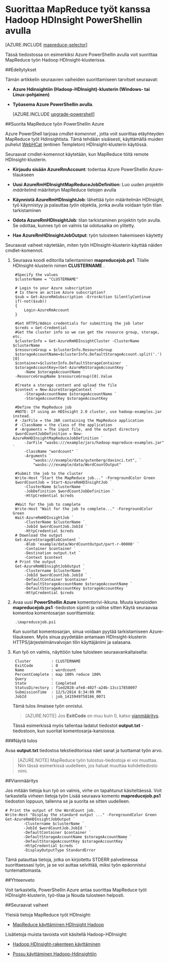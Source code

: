 <properties
   pageTitle="MapReduce ja PowerShellin käyttäminen Hadoop | Microsoft Azure"
   description="Opettele PowerShellin avulla voit suorittaa etäyhteyden HDInsight MapReduce työt Hadoop kanssa."
   services="hdinsight"
   documentationCenter=""
   authors="Blackmist"
   manager="jhubbard"
   editor="cgronlun"
    tags="azure-portal"/>

<tags
   ms.service="hdinsight"
   ms.devlang="na"
   ms.topic="article"
   ms.tgt_pltfrm="na"
   ms.workload="big-data"
   ms.date="08/29/2016"
   ms.author="larryfr"/>

# <a name="run-mapreduce-jobs-with-hadoop-on-hdinsight-using-powershell"></a>Suorittaa MapReduce työt kanssa Hadoop HDInsight PowerShellin avulla

[AZURE.INCLUDE [mapreduce-selector](../../includes/hdinsight-selector-use-mapreduce.md)]

Tässä tiedostossa on esimerkiksi Azure PowerShellin avulla voit suorittaa MapReduce työn Hadoop HDInsight-klusterissa.

##<a id="prereq"></a>Edellytykset

Tämän artikkelin seuraavien vaiheiden suorittamiseen tarvitset seuraavat:

- **Azure Hdinsightiin (Hadoop-HDInsight)-klusterin (Windows- tai Linux-pohjainen)**

- **Työasema Azure PowerShellin avulla**.

    [AZURE.INCLUDE [upgrade-powershell](../../includes/hdinsight-use-latest-powershell.md)]

##<a id="powershell"></a>Suorita MapReduce työn PowerShellin Azure

Azure PowerShell tarjoaa *cmdlet-komennot* , jotta voit suorittaa etäyhteyden MapReduce työt Hdinsightista. Tämä tehdään sisäisesti, käyttämällä muiden puhelut [WebHCat](https://cwiki.apache.org/confluence/display/Hive/WebHCat) (entinen Templeton) HDInsight-klusterin käytössä.

Seuraavat cmdlet-komennot käytetään, kun MapReduce töitä remote HDInsight-klusterin.

* **Kirjaudu sisään AzureRmAccount**: todentaa Azure PowerShellin Azure-tilaukseen

* **Uusi AzureRmHDInsightMapReduceJobDefinition**: Luo uuden *projektin määritelmä* määritetyn MapReduce tietojen avulla

* **Käynnistä AzureRmHDInsightJob**: lähettää työn määritelmän HDInsight, työ käynnistyy ja palauttaa *työn* objektia, jonka avulla voidaan työn tilan tarkistaminen

* **Odota AzureRmHDInsightJob**: tilan tarkistaminen projektin työn avulla. Se odottaa, kunnes työ on valmis tai odotusaika on ylitetty.

* **Hae AzureRmHDInsightJobOutput**: työn tulosteen hakemiseen käytetty

Seuraavat vaiheet näytetään, miten työn HDInsight-klusterin käyttää näiden cmdlet-komennot.

1. Seuraava koodi editorilla tallentaminen **mapreducejob.ps1**. Tilalle HDInsight-klusterin nimen **CLUSTERNAME** .

        #Specify the values
        $clusterName = "CLUSTERNAME"
                
        # Login to your Azure subscription
        # Is there an active Azure subscription?
        $sub = Get-AzureRmSubscription -ErrorAction SilentlyContinue
        if(-not($sub))
        {
            Login-AzureRmAccount
        }

        #Get HTTPS/Admin credentials for submitting the job later
        $creds = Get-Credential
        #Get the cluster info so we can get the resource group, storage, etc.
        $clusterInfo = Get-AzureRmHDInsightCluster -ClusterName $clusterName
        $resourceGroup = $clusterInfo.ResourceGroup
        $storageAccountName=$clusterInfo.DefaultStorageAccount.split('.')[0]
        $container=$clusterInfo.DefaultStorageContainer
        $storageAccountKey=(Get-AzureRmStorageAccountKey `
            -Name $storageAccountName `
        -ResourceGroupName $resourceGroup)[0].Value

        #Create a storage content and upload the file
        $context = New-AzureStorageContext `
            -StorageAccountName $storageAccountName `
            -StorageAccountKey $storageAccountKey
            
        #Define the MapReduce job
        #NOTE: If using an HDInsight 2.0 cluster, use hadoop-examples.jar instead.
        # -JarFile = the JAR containing the MapReduce application
        # -ClassName = the class of the application
        # -Arguments = The input file, and the output directory
        $wordCountJobDefinition = New-AzureRmHDInsightMapReduceJobDefinition `
            -JarFile "wasbs:///example/jars/hadoop-mapreduce-examples.jar" `
            -ClassName "wordcount" `
            -Arguments `
                "wasbs:///example/data/gutenberg/davinci.txt", `
                "wasbs:///example/data/WordCountOutput"

        #Submit the job to the cluster
        Write-Host "Start the MapReduce job..." -ForegroundColor Green
        $wordCountJob = Start-AzureRmHDInsightJob `
            -ClusterName $clusterName `
            -JobDefinition $wordCountJobDefinition `
            -HttpCredential $creds

        #Wait for the job to complete
        Write-Host "Wait for the job to complete..." -ForegroundColor Green
        Wait-AzureRmHDInsightJob `
            -ClusterName $clusterName `
            -JobId $wordCountJob.JobId `
            -HttpCredential $creds
        # Download the output
        Get-AzureStorageBlobContent `
            -Blob 'example/data/WordCountOutput/part-r-00000' `
            -Container $container `
            -Destination output.txt `
            -Context $context
        # Print the output
        Get-AzureRmHDInsightJobOutput `
            -Clustername $clusterName `
            -JobId $wordCountJob.JobId `
            -DefaultContainer $container `
            -DefaultStorageAccountName $storageAccountName `
            -DefaultStorageAccountKey $storageAccountKey `
            -HttpCredential $creds
            
2. Avaa uusi **PowerShellin Azure** komentorivi-ikkuna. Muuta kansioiden **mapreducejob.ps1** -tiedoston sijainti ja valitse sitten Käytä seuraavaa komentoa komentosarjan suorittamista:

        .\mapreducejob.ps1
    
    Kun suoritat komentosarjan, sinua voidaan pyytää tarkistamiseen Azure-tilaukseen. Myös sinua pyydetään antamaan HDInsight-klusterin HTTPS/järjestelmänvalvojan tilin käyttäjänimi ja salasana.

3. Kun työ on valmis, näyttöön tulee tulosteen seuraavankaltaiselta:

        Cluster         : CLUSTERNAME
        ExitCode        : 0
        Name            : wordcount
        PercentComplete : map 100% reduce 100%
        Query           :
        State           : Completed
        StatusDirectory : f1ed2028-afe8-402f-a24b-13cc17858097
        SubmissionTime  : 12/5/2014 8:34:09 PM
        JobId           : job_1415949758166_0071

    Tämä tulos ilmaisee työn onnistui.

    > [AZURE.NOTE] Jos **ExitCode** on muu kuin 0, katso [vianmääritys](#troubleshooting).

    Tässä esimerkissä myös tallentaa ladatut tiedostot **output.txt** -tiedostoon, kun suoritat komentosarja-kansiossa.

###<a name="view-output"></a>Näytä tulos

Avaa **output.txt** tiedostoa tekstieditorissa näet sanat ja tuottamat työn arvo.

> [AZURE.NOTE] MapReduce työn tulostus-tiedostoja ei voi muuttaa. Niin tässä esimerkissä uudelleen, jos haluat muuttaa kohdetiedosto nimi.

##<a id="troubleshooting"></a>Vianmääritys

Jos mitään tietoja kun työ on valmis, virhe on tapahtunut käsiteltäessä. Voit tarkastella virheen tietoja työn Lisää seuraava komento **mapreducejob.ps1** tiedoston loppuun, tallenna se ja suorita se sitten uudelleen.

    # Print the output of the WordCount job.
    Write-Host "Display the standard output ..." -ForegroundColor Green
    Get-AzureRmHDInsightJobOutput `
            -Clustername $clusterName `
            -JobId $wordCountJob.JobId `
            -DefaultContainer $container `
            -DefaultStorageAccountName $storageAccountName `
            -DefaultStorageAccountKey $storageAccountKey `
            -HttpCredential $creds `
            -DisplayOutputType StandardError

Tämä palauttaa tietoja, jotka on kirjoitettu STDERR palvelimessa suorittaessasi työn, ja se voi auttaa selvittää, miksi työn epäonnistui tuntemattomasta.

##<a id="summary"></a>Yhteenveto

Voit tarkastella, PowerShellin Azure antaa suorittaa MapReduce työt HDInsight-klusterin, työ-tilaa ja Nouda tulosteen helposti.

##<a id="nextsteps"></a>Seuraavat vaiheet

Yleisiä tietoja MapReduce työt HDInsight:

* [MapReduce käyttäminen HDInsight Hadoop](hdinsight-use-mapreduce.md)

Lisätietoja muista tavoista voit käsitellä Hadoop-HDInsight:

* [Hadoop HDInsight-rakenteen käyttäminen](hdinsight-use-hive.md)

* [Possu käyttäminen Hadoop-Hdinsightiin](hdinsight-use-pig.md)
